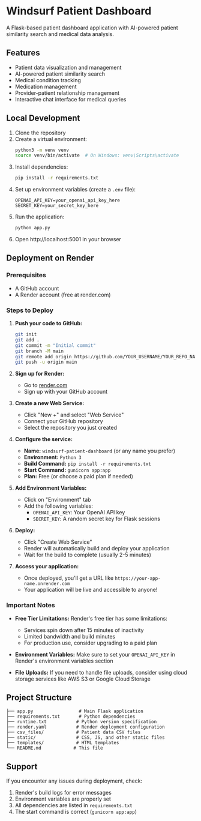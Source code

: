 # Windsurf Patient Dashboard

A Flask-based patient dashboard application with AI-powered patient similarity search and medical data analysis.

## Features

- Patient data visualization and management
- AI-powered patient similarity search
- Medical condition tracking
- Medication management
- Provider-patient relationship management
- Interactive chat interface for medical queries

## Local Development

1. Clone the repository
2. Create a virtual environment:
   ```bash
   python3 -m venv venv
   source venv/bin/activate  # On Windows: venv\Scripts\activate
   ```
3. Install dependencies:
   ```bash
   pip install -r requirements.txt
   ```
4. Set up environment variables (create a `.env` file):
   ```
   OPENAI_API_KEY=your_openai_api_key_here
   SECRET_KEY=your_secret_key_here
   ```
5. Run the application:
   ```bash
   python app.py
   ```
6. Open http://localhost:5001 in your browser

## Deployment on Render

### Prerequisites
- A GitHub account
- A Render account (free at render.com)

### Steps to Deploy

1. **Push your code to GitHub:**
   ```bash
   git init
   git add .
   git commit -m "Initial commit"
   git branch -M main
   git remote add origin https://github.com/YOUR_USERNAME/YOUR_REPO_NAME.git
   git push -u origin main
   ```

2. **Sign up for Render:**
   - Go to [render.com](https://render.com)
   - Sign up with your GitHub account

3. **Create a new Web Service:**
   - Click "New +" and select "Web Service"
   - Connect your GitHub repository
   - Select the repository you just created

4. **Configure the service:**
   - **Name:** `windsurf-patient-dashboard` (or any name you prefer)
   - **Environment:** `Python 3`
   - **Build Command:** `pip install -r requirements.txt`
   - **Start Command:** `gunicorn app:app`
   - **Plan:** Free (or choose a paid plan if needed)

5. **Add Environment Variables:**
   - Click on "Environment" tab
   - Add the following variables:
     - `OPENAI_API_KEY`: Your OpenAI API key
     - `SECRET_KEY`: A random secret key for Flask sessions

6. **Deploy:**
   - Click "Create Web Service"
   - Render will automatically build and deploy your application
   - Wait for the build to complete (usually 2-5 minutes)

7. **Access your application:**
   - Once deployed, you'll get a URL like `https://your-app-name.onrender.com`
   - Your application will be live and accessible to anyone!

### Important Notes

- **Free Tier Limitations:** Render's free tier has some limitations:
  - Services spin down after 15 minutes of inactivity
  - Limited bandwidth and build minutes
  - For production use, consider upgrading to a paid plan

- **Environment Variables:** Make sure to set your `OPENAI_API_KEY` in Render's environment variables section

- **File Uploads:** If you need to handle file uploads, consider using cloud storage services like AWS S3 or Google Cloud Storage

## Project Structure

```
├── app.py                 # Main Flask application
├── requirements.txt       # Python dependencies
├── runtime.txt           # Python version specification
├── render.yaml           # Render deployment configuration
├── csv_files/            # Patient data CSV files
├── static/               # CSS, JS, and other static files
├── templates/            # HTML templates
└── README.md            # This file
```

## Support

If you encounter any issues during deployment, check:
1. Render's build logs for error messages
2. Environment variables are properly set
3. All dependencies are listed in `requirements.txt`
4. The start command is correct (`gunicorn app:app`) 